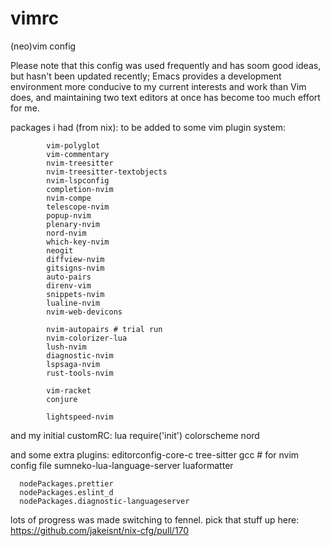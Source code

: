 # vimrc
(neo)vim config

Please note that this config was used frequently and has soom good ideas, but hasn't been updated recently; Emacs provides a development environment more conducive to my current interests and work than Vim does, and maintaining two text editors at once has become too much effort for me. 


packages i had (from nix): to be added to some vim plugin system:

            vim-polyglot
            vim-commentary
            nvim-treesitter
            nvim-treesitter-textobjects
            nvim-lspconfig
            completion-nvim
            nvim-compe
            telescope-nvim
            popup-nvim
            plenary-nvim
            nord-nvim
            which-key-nvim
            neogit
            diffview-nvim
            gitsigns-nvim
            auto-pairs
            direnv-vim
            snippets-nvim
            lualine-nvim
            nvim-web-devicons

            nvim-autopairs # trial run
            nvim-colorizer-lua
            lush-nvim
            diagnostic-nvim
            lspsaga-nvim
            rust-tools-nvim

            vim-racket
            conjure

            lightspeed-nvim


and my initial customRC:
          lua require('init')
          colorscheme nord

and some extra plugins:
      editorconfig-core-c
      tree-sitter
      gcc
      # for nvim config file
      sumneko-lua-language-server
      luaformatter

      nodePackages.prettier
      nodePackages.eslint_d
      nodePackages.diagnostic-languageserver

lots of progress was made switching to fennel. pick that stuff up here: https://github.com/jakeisnt/nix-cfg/pull/170
